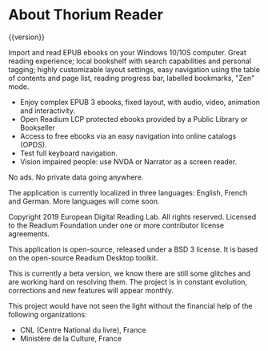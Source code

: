 About Thorium Reader
=======================

{{version}}

Import and read EPUB ebooks on your Windows 10/10S computer. Great reading experience; local bookshelf with search capabilities and personal tagging; highly customizable layout settings, easy navigation using the table of contents and page list, reading progress bar, labelled bookmarks, "Zen" mode.

* Enjoy complex EPUB 3 ebooks, fixed layout, with audio, video, animation and interactivity.
* Open Readium LCP protected ebooks provided by a Public Library or Bookseller
* Access to free ebooks via an easy navigation into online catalogs (OPDS).
* Test full keyboard navigation.
* Vision impaired people: use NVDA or Narrator as a screen reader.

No ads. No private data going anywhere.

The application is currently localized in three languages: English, French and German. More languages will come soon.

Copyright 2019 European Digital Reading Lab. All rights reserved.
Licensed to the Readium Foundation under one or more contributor license agreements.

This application is open-source, released under a BSD 3 license. It is based on the open-source Readium Desktop toolkit.

This is currently a beta version, we know there are still some glitches and are working hard on resolving them.
The project is in constant evolution, corrections and new features will appear monthly.

This project would have not seen the light without the financial help of the following organizations:
- CNL (Centre National du livre), France
- Ministère de la Culture, France

